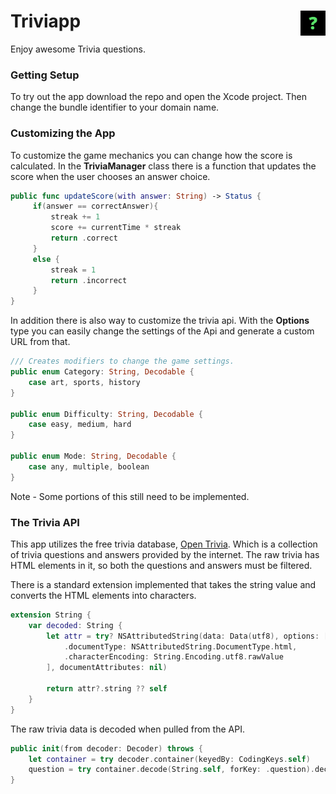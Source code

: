 # Triviapp <img align="right" alt="App Icon" width="40px" src="https://github.com/mjdierkes/Triviapp/blob/main/App%20Icon.png" />

Enjoy awesome Trivia questions.

### Getting Setup
To try out the app download the repo and open the Xcode project. Then change the bundle identifier to your domain name. 

### Customizing the App
To customize the game mechanics you can change how the score is calculated. In the **TriviaManager** class there is a function that updates the score when the user chooses an answer choice.
```swift 
public func updateScore(with answer: String) -> Status {
     if(answer == correctAnswer){
         streak += 1
         score += currentTime * streak
         return .correct
     }
     else {
         streak = 1
         return .incorrect
     }
}
```
In addition there is also way to customize the trivia api.  With the **Options** type you can easily change the settings of the Api and generate a custom URL from that.

```swift
/// Creates modifiers to change the game settings.
public enum Category: String, Decodable {
    case art, sports, history
}

public enum Difficulty: String, Decodable {
    case easy, medium, hard
}

public enum Mode: String, Decodable {
    case any, multiple, boolean
}
```
Note - Some portions of this still need to be implemented. 

### The Trivia API

This app utilizes the free trivia database, [Open Trivia](https://opentdb.com/). Which is a collection of trivia questions and answers provided by the internet. The raw trivia has HTML elements in it, so both the questions and answers must be filtered. 

There is a standard extension implemented that takes the string value and converts the HTML elements into characters. 

```swift
extension String {
    var decoded: String {
        let attr = try? NSAttributedString(data: Data(utf8), options: [
            .documentType: NSAttributedString.DocumentType.html,
            .characterEncoding: String.Encoding.utf8.rawValue
        ], documentAttributes: nil)

        return attr?.string ?? self
    }
}
```

The raw trivia data is decoded when pulled from the API.


```swift
public init(from decoder: Decoder) throws {
    let container = try decoder.container(keyedBy: CodingKeys.self)
    question = try container.decode(String.self, forKey: .question).decoded
}
```



